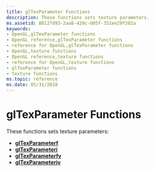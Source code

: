 ```yaml
---
title: glTexParameter Functions
description: These functions sets texture parameters.
ms.assetid: 80127d93-2aa8-420c-b05f-351ee29f202a
keywords:
- OpenGL,glTexParameter functions
- OpenGL reference,glTexParameter functions
- reference for OpenGL,glTexParameter functions
- OpenGL,texture functions
- OpenGL reference,texture functions
- reference for OpenGL,texture functions
- glTexParameter functions
- texture functions
ms.topic: reference
ms.date: 05/31/2018
---
```


# glTexParameter Functions

These functions sets texture parameters:

-   [**glTexParameterf**](gltexparameterf.md)
-   [**glTexParameteri**](gltexparameteri.md)
-   [**glTexParameterfv**](gltexparameterfv.md)
-   [**glTexParameteriv**](gltexparameteriv.md)

 

 




